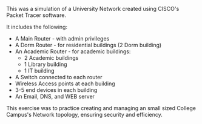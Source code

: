 This was a simulation of a University Network created using CISCO's Packet Tracer software.  

It includes the following:
* A Main Router - with admin privileges
* A Dorm Router - for residential buildings (2 Dorm building)
* An Academic Router - for academic buildings:
  * 2 Academic buildings
  * 1 Library building
  * 1 IT building
* A Switch connected to each router
* Wireless Access points at each building
* 3-5 end devices in each building
* An Email, DNS, and WEB server

This exercise was to practice creating and managing an small sized College Campus's Network topology,
ensuring security and efficiency.
